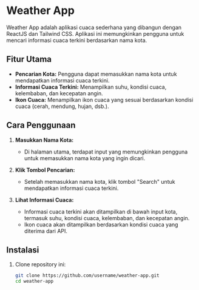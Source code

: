 # Weather App

Weather App adalah aplikasi cuaca sederhana yang dibangun dengan ReactJS dan Tailwind CSS. Aplikasi ini memungkinkan pengguna untuk mencari informasi cuaca terkini berdasarkan nama kota.

## Fitur Utama

- **Pencarian Kota:** Pengguna dapat memasukkan nama kota untuk mendapatkan informasi cuaca terkini.
- **Informasi Cuaca Terkini:** Menampilkan suhu, kondisi cuaca, kelembaban, dan kecepatan angin.
- **Ikon Cuaca:** Menampilkan ikon cuaca yang sesuai berdasarkan kondisi cuaca (cerah, mendung, hujan, dsb.).

## Cara Penggunaan

1. **Masukkan Nama Kota:**

   - Di halaman utama, terdapat input yang memungkinkan pengguna untuk memasukkan nama kota yang ingin dicari.

2. **Klik Tombol Pencarian:**

   - Setelah memasukkan nama kota, klik tombol "Search" untuk mendapatkan informasi cuaca terkini.

3. **Lihat Informasi Cuaca:**
   - Informasi cuaca terkini akan ditampilkan di bawah input kota, termasuk suhu, kondisi cuaca, kelembaban, dan kecepatan angin.
   - Ikon cuaca akan ditampilkan berdasarkan kondisi cuaca yang diterima dari API.

## Instalasi

1. Clone repository ini:
   ```bash
   git clone https://github.com/username/weather-app.git
   cd weather-app
   ```
